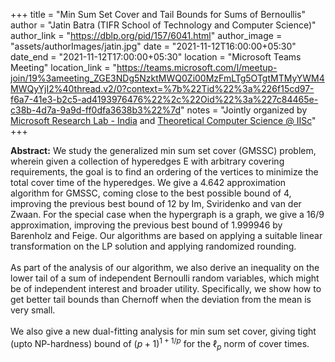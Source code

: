 +++
title = "Min Sum Set Cover and Tail Bounds for Sums of Bernoullis"
author = "Jatin Batra (TIFR School of Technology and Computer Science)"
author_link = "https://dblp.org/pid/157/6041.html"
author_image = "assets/authorImages/jatin.jpg"
date = "2021-11-12T16:00:00+05:30"
date_end = "2021-11-12T17:00:00+05:30"
location = "Microsoft Teams Meeting"
location_link = "https://teams.microsoft.com/l/meetup-join/19%3ameeting_ZGE3NDg5NzktMWQ0Zi00MzFmLTg5OTgtMTMyYWM4MWQyYjI2%40thread.v2/0?context=%7b%22Tid%22%3a%226f15cd97-f6a7-41e3-b2c5-ad4193976476%22%2c%22Oid%22%3a%227c84465e-c38b-4d7a-9a9d-ff0dfa3638b3%22%7d"
notes = "Jointly organized by <a href = "https://www.microsoft.com/en-us/research/lab/microsoft-research-india/" target= "_blank">Microsoft Research Lab - India</a> and <a href='https://www.csa.iisc.ac.in/theoretical-computer-science/' target= "_blank">Theoretical Computer Science @ IISc</a>"
+++

<b>Abstract:</b>
We study the generalized min sum set cover (GMSSC) problem, wherein given a collection of hyperedges E with arbitrary
covering requirements, the goal is to find an ordering of the vertices to minimize the total cover time of the
hyperedges. We give a 4.642 approximation algorithm for GMSSC, coming close to the best possible bound of 4,
improving the previous best bound of 12 by Im, Sviridenko and van der Zwaan. For the special case when the hypergraph
is a graph, we give a 16/9 approximation, improving the previous best bound of 1.999946 by Barenholz and Feige. Our
algorithms are based on applying a suitable linear transformation on the LP solution and applying randomized rounding.
<br><br>
As part of the analysis of our algorithm, we also derive an inequality on the lower tail of a sum of independent
Bernoulli random variables, which might be of independent interest and broader utility. Specifically, we show how
to get better tail bounds than Chernoff when the deviation from the mean is very small.
<br><br>
We also give a new dual-fitting analysis for min sum set cover, giving tight (upto NP-hardness) bound of
$(p+1)^{1+1/p}$ for the $\ell_p$ norm of cover times.